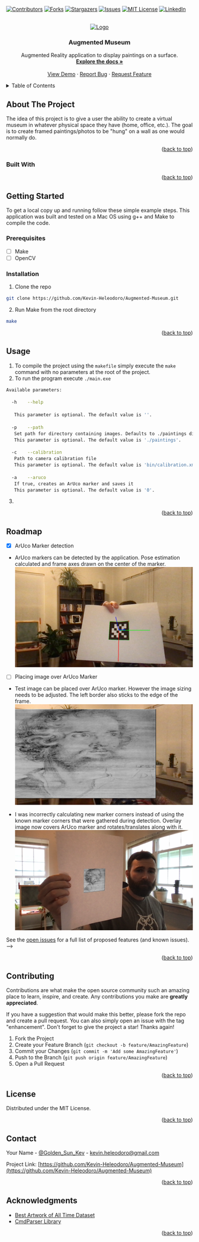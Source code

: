 <!-- Improved compatibility of back to top link: See: https://github.com/othneildrew/Best-README-Template/pull/73 -->

<a name="readme-top"></a>

<!-- PROJECT SHIELDS -->
<!--
*** I'm using markdown "reference style" links for readability.
*** Reference links are enclosed in brackets [ ] instead of parentheses ( ).
*** See the bottom of this document for the declaration of the reference variables
*** for contributors-url, forks-url, etc. This is an optional, concise syntax you may use.
*** https://www.markdownguide.org/basic-syntax/#reference-style-links
-->

[![Contributors][contributors-shield]][contributors-url]
[![Forks][forks-shield]][forks-url]
[![Stargazers][stars-shield]][stars-url]
[![Issues][issues-shield]][issues-url]
[![MIT License][license-shield]][license-url]
[![LinkedIn][linkedin-shield]][linkedin-url]

<!-- PROJECT LOGO -->
<br />
<div align="center">
  <a href="https://github.com/Kevin-Heleodoro/Augmented-Museum">
    <img src="img/logo.png" alt="Logo" width="80" height="80">
  </a>

<h3 align="center">Augmented Museum</h3>

  <p align="center">
    Augmented Reality application to display paintings on a surface.
    <br />
    <a href="https://github.com/Kevin-Heleodoro/Augmented-Museum"><strong>Explore the docs »</strong></a>
    <br />
    <br />
    <a href="https://github.com/Kevin-Heleodoro/Augmented-Museum">View Demo</a>
    ·
    <a href="https://github.com/Kevin-Heleodoro/Augmented-Museum/issues">Report Bug</a>
    ·
    <a href="https://github.com/Kevin-Heleodoro/Augmented-Museum/issues">Request Feature</a>
  </p>
</div>

<!-- TABLE OF CONTENTS -->
<details>
  <summary>Table of Contents</summary>
  <ol>
    <li>
      <a href="#about-the-project">About The Project</a>
      <ul>
        <li><a href="#built-with">Built With</a></li>
      </ul>
    </li>
    <li>
      <a href="#getting-started">Getting Started</a>
      <ul>
        <li><a href="#prerequisites">Prerequisites</a></li>
        <li><a href="#installation">Installation</a></li>
      </ul>
    </li>
    <li><a href="#usage">Usage</a></li>
    <li><a href="#roadmap">Roadmap</a></li>
    <li><a href="#contributing">Contributing</a></li>
    <li><a href="#license">License</a></li>
    <li><a href="#contact">Contact</a></li>
    <li><a href="#acknowledgments">Acknowledgments</a></li>
  </ol>
</details>

<!-- ABOUT THE PROJECT -->

## About The Project

<!-- [![Product Name Screen Shot][product-screenshot]](https://example.com) -->

The idea of this project is to give a user the ability to create a virtual museum in whatever physical space they have (home, office, etc.). The goal is to create framed paintings/photos to be "hung" on a wall as one would normally do.

<p align="right">(<a href="#readme-top">back to top</a>)</p>

### Built With

<!-- -   [![Next][Next.js]][Next-url]
-   [![React][React.js]][React-url]
-   [![Vue][Vue.js]][Vue-url]
-   [![Angular][Angular.io]][Angular-url]
-   [![Svelte][Svelte.dev]][Svelte-url]
-   [![Laravel][Laravel.com]][Laravel-url]
-   [![Bootstrap][Bootstrap.com]][Bootstrap-url]
-   [![JQuery][JQuery.com]][JQuery-url] -->

<p align="right">(<a href="#readme-top">back to top</a>)</p>

<!-- GETTING STARTED -->

## Getting Started

To get a local copy up and running follow these simple example steps. This application was built and tested on a Mac OS using g++ and Make to compile the code.

### Prerequisites

-   [ ] Make
-   [ ] OpenCV

<!-- Give references to install Make and OpenCV -->

### Installation

1. Clone the repo

```sh
git clone https://github.com/Kevin-Heleodoro/Augmented-Museum.git
```

2. Run Make from the root directory

```sh
make
```

<p align="right">(<a href="#readme-top">back to top</a>)</p>

<!-- USAGE EXAMPLES -->

## Usage

1.  To compile the project using the `makefile` simply execute the `make` command with no parameters at the root of the project.
2.  To run the program execute `./main.exe`

```sh
Available parameters:

  -h	--help

   This parameter is optional. The default value is ''.

  -p	--path
   Set path for directory containing images. Defaults to ./paintings directory which contains a handful of assorted artworks.
   This parameter is optional. The default value is './paintings'.

  -c	--calibration
   Path to camera calibration file
   This parameter is optional. The default value is 'bin/calibration.xml'.

  -a	--aruco
   If true, creates an ArUco marker and saves it
   This parameter is optional. The default value is '0'.
```

3.

<p align="right">(<a href="#readme-top">back to top</a>)</p>

<!-- ROADMAP -->

## Roadmap

-   [x] ArUco Marker detection

-   ArUco markers can be detected by the application. Pose estimation calculated and frame axes drawn on the center of the marker.
    ![](img/README/aruco_detected_1.png)

-   [ ] Placing image over ArUco Marker

-   Test image can be placed over ArUco marker. However the image sizing needs to be adjusted. The left border also sticks to the edge of the frame.
    ![](img/README/overlay_aruco_1.png)

-   I was incorrectly calculating new marker corners instead of using the known marker corners that were gathered during detection. Overlay image now covers ArUco marker and rotates/translates along with it.
    ![](img/README/overlay_aruco_2.png)

See the [open issues](https://github.com/Kevin-Heleodoro/Augmented-Museum/issues) for a full list of proposed features (and known issues). -->

<p align="right">(<a href="#readme-top">back to top</a>)</p>

<!-- CONTRIBUTING -->

## Contributing

Contributions are what make the open source community such an amazing place to learn, inspire, and create. Any contributions you make are **greatly appreciated**.

If you have a suggestion that would make this better, please fork the repo and create a pull request. You can also simply open an issue with the tag "enhancement".
Don't forget to give the project a star! Thanks again!

1. Fork the Project
2. Create your Feature Branch (`git checkout -b feature/AmazingFeature`)
3. Commit your Changes (`git commit -m 'Add some AmazingFeature'`)
4. Push to the Branch (`git push origin feature/AmazingFeature`)
5. Open a Pull Request

<p align="right">(<a href="#readme-top">back to top</a>)</p>

<!-- LICENSE -->

## License

Distributed under the MIT License.

<!-- See `LICENSE.txt` for more information. -->

<p align="right">(<a href="#readme-top">back to top</a>)</p>

<!-- CONTACT -->

## Contact

Your Name - [@Golden_Sun_Kev](https://twitter.com/@Golden_Sun_Kev) - kevin.heleodoro@gmail.com

Project Link: [https://github.com/Kevin-Heleodoro/Augmented-Museum](https://github.com/Kevin-Heleodoro/Augmented-Museum)

<p align="right">(<a href="#readme-top">back to top</a>)</p>

<!-- ACKNOWLEDGMENTS -->

## Acknowledgments

-   [Best Artwork of All Time Dataset](https://www.kaggle.com/datasets/ikarus777/best-artworks-of-all-time?resource=download-directory&select=resized)
-   [CmdParser Library](https://github.com/FlorianRappl/CmdParser)
<!-- -   [Blender](https://www.blender.org/features/) -->

<p align="right">(<a href="#readme-top">back to top</a>)</p>

<!-- MARKDOWN LINKS & IMAGES -->
<!-- https://www.markdownguide.org/basic-syntax/#reference-style-links -->

[contributors-shield]: https://img.shields.io/github/contributors/Kevin-Heleodoro/Augmented-Museum.svg?style=for-the-badge
[contributors-url]: https://github.com/Kevin-Heleodoro/Augmented-Museum/graphs/contributors
[forks-shield]: https://img.shields.io/github/forks/Kevin-Heleodoro/Augmented-Museum.svg?style=for-the-badge
[forks-url]: https://github.com/Kevin-Heleodoro/Augmented-Museum/network/members
[stars-shield]: https://img.shields.io/github/stars/Kevin-Heleodoro/Augmented-Museum.svg?style=for-the-badge
[stars-url]: https://github.com/Kevin-Heleodoro/Augmented-Museum/stargazers
[issues-shield]: https://img.shields.io/github/issues/Kevin-Heleodoro/Augmented-Museum.svg?style=for-the-badge
[issues-url]: https://github.com/Kevin-Heleodoro/Augmented-Museum/issues
[license-shield]: https://img.shields.io/github/license/Kevin-Heleodoro/Augmented-Museum.svg?style=for-the-badge
[license-url]: https://github.com/Kevin-Heleodoro/Augmented-Museum/blob/master/LICENSE.txt
[linkedin-shield]: https://img.shields.io/badge/-LinkedIn-black.svg?style=for-the-badge&logo=linkedin&colorB=555
[linkedin-url]: https://linkedin.com/in/Kevin-Heleodoro
[product-screenshot]: images/screenshot.png
[Next.js]: https://img.shields.io/badge/next.js-000000?style=for-the-badge&logo=nextdotjs&logoColor=white
[Next-url]: https://nextjs.org/
[React.js]: https://img.shields.io/badge/React-20232A?style=for-the-badge&logo=react&logoColor=61DAFB
[React-url]: https://reactjs.org/
[Vue.js]: https://img.shields.io/badge/Vue.js-35495E?style=for-the-badge&logo=vuedotjs&logoColor=4FC08D
[Vue-url]: https://vuejs.org/
[Angular.io]: https://img.shields.io/badge/Angular-DD0031?style=for-the-badge&logo=angular&logoColor=white
[Angular-url]: https://angular.io/
[Svelte.dev]: https://img.shields.io/badge/Svelte-4A4A55?style=for-the-badge&logo=svelte&logoColor=FF3E00
[Svelte-url]: https://svelte.dev/
[Laravel.com]: https://img.shields.io/badge/Laravel-FF2D20?style=for-the-badge&logo=laravel&logoColor=white
[Laravel-url]: https://laravel.com
[Bootstrap.com]: https://img.shields.io/badge/Bootstrap-563D7C?style=for-the-badge&logo=bootstrap&logoColor=white
[Bootstrap-url]: https://getbootstrap.com
[JQuery.com]: https://img.shields.io/badge/jQuery-0769AD?style=for-the-badge&logo=jquery&logoColor=white
[JQuery-url]: https://jquery.com
